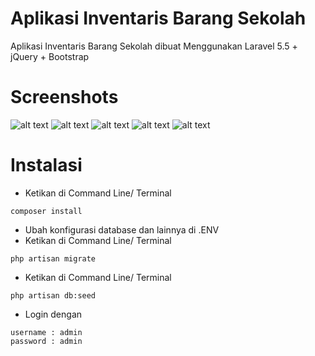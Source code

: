 # Aplikasi Inventaris Barang Sekolah 

Aplikasi Inventaris Barang Sekolah dibuat Menggunakan Laravel 5.5 + jQuery + Bootstrap

# Screenshots
 ![alt text](https://raw.githubusercontent.com/fariswidhi/inventaris-sekolah/master/Screenshot%20from%202018-02-23%2008-26-00.png)
 ![alt text](https://raw.githubusercontent.com/fariswidhi/inventaris-sekolah/master/Screenshot%20from%202018-02-23%2008-26-42.png)
 ![alt text](https://raw.githubusercontent.com/fariswidhi/inventaris-sekolah/master/Screenshot%20from%202018-02-23%2008-28-17.png)
 ![alt text](https://raw.githubusercontent.com/fariswidhi/inventaris-sekolah/master/Screenshot%20from%202018-02-23%2008-27-36.png)
 ![alt text]( https://raw.githubusercontent.com/fariswidhi/inventaris-sekolah/master/Screenshot%20from%202018-02-23%2008-28-38.png
)



# Instalasi
- Ketikan di Command Line/ Terminal
```
composer install
```
- Ubah konfigurasi database dan lainnya di .ENV
- Ketikan di Command Line/ Terminal
```
php artisan migrate
```
- Ketikan di Command Line/ Terminal
```
php artisan db:seed
```
- Login dengan
```
username : admin
password : admin
```

